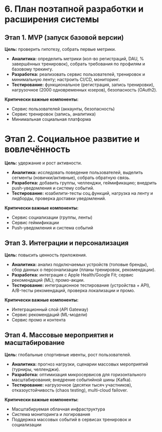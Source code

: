 # 6. План поэтапной разработки и расширения системы

## Этап 1. MVP (запуск базовой версии)  
**Цель:** проверить гипотезу, собрать первые метрики.  
- **Аналитика:** определить метрики (кол-во регистраций, DAU, % завершённых тренировок), собрать требования по профилям и базовому трекингу.  
- **Разработка:** реализовать сервис пользователей, тренировок и минимальную ленту; настроить CI/CD, мониторинг.  
- **Тестирование:** функциональное (регистрация, запись тренировки), нагрузочное (2000 одновременных юзеров), безопасность (OAuth2).  


**Критически важные компоненты:**  
- Сервис пользователей (аккаунты, безопасность)  
- Сервис тренировок (запись, аналитика)  
- Минимальная социальная платформа  



# Этап 2. Социальное развитие и вовлечённость
**Цель:** удержание и рост активности.  
- **Аналитика:** исследовать поведение пользователей, выделить сегменты (новички/активные), собрать обратную связь.  
- **Разработка:** добавить группы, челленджи, геймификацию; внедрить push-уведомления и систему событий.  
- **Тестирование:** юзабилити-тесты соц.функций, нагрузка на ленту и лидборды, проверка доставки уведомлений.  


**Критически важные компоненты:**  
- Сервис социализации (группы, ленты)  
- Сервис геймификации  
- Push-уведомления и система событий  


## Этап 3. Интеграции и персонализация
**Цель:** повысить ценность приложения.  
- **Аналитика:** анализ подключаемых устройств (топовые бренды), сбор данных о персонализации (планы тренировок, рекомендации).  
- **Разработка:** интеграция с Apple Health/Google Fit; сервис рекомендаций (ML); промо-акции.  
- **Тестирование:** интеграционное тестирование (устройства + API), A/B-тесты рекомендаций, проверка локализации и промо.  


**Критически важные компоненты:**  
- Интеграционный слой (API Gateway)  
- Сервис рекомендаций (ML-модели)  
- Сервис промо и контента  

## Этап 4. Массовые мероприятия и масштабирование
**Цель:** глобальные спортивные ивенты, рост пользователей.  
- **Аналитика:** прогноз нагрузки, сценарии массовых мероприятий (турниры, челленджи).  
- **Разработка:** оптимизация микросервисов для горизонтального масштабирования; внедрение событийной шины (Kafka).  
- **Тестирование:** нагрузочное (десятки тысяч участников), отказоустойчивость (chaos testing), multi-cloud failover.  

**Критически важные компоненты:**  
- Масштабируемая облачная инфраструктура  
- Система мониторинга и логирования  
- Поддержка массовых событий в сервисах тренировок и социализации  
